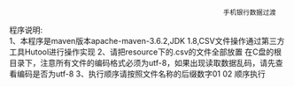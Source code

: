                                                           手机银行数据过渡
程序说明:  
  1、本程序是maven版本apache-maven-3.6.2,JDK 1.8,CSV文件操作通过第三方工具Hutool进行操作实现
  2、请把resource下的.csv的文件全部放置 在C盘的根目录下，注意所有文件的编码格式必须为utf-8，如果出现读取数据乱码，请先查看编码是否为utf-8
  3、执行顺序请按照文件名称的后缀数字01 02 顺序执行
